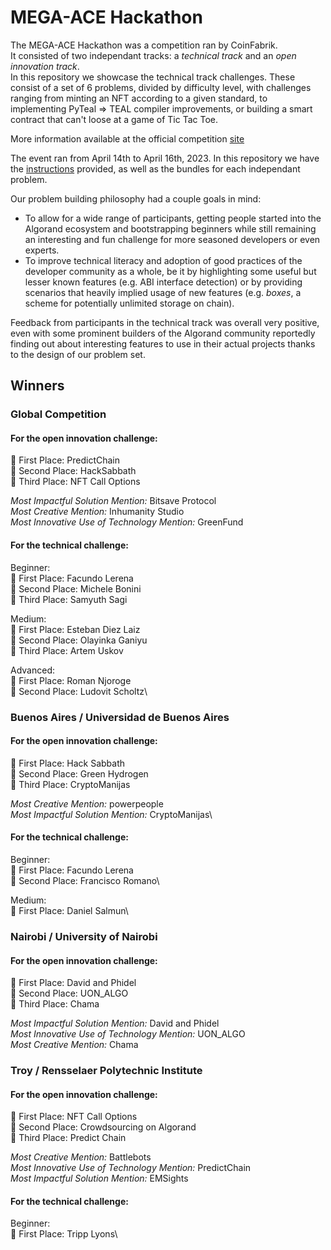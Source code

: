# MEGA-ACE Hackathon

The MEGA-ACE Hackathon was a competition ran by CoinFabrik.\
It consisted of two independant tracks: a *technical track* and an *open innovation track*.\
In this repository we showcase the technical track challenges. These consist of a set of 6 problems, divided by difficulty level, with challenges ranging from minting an NFT according to a given standard, to implementing PyTeal => TEAL compiler improvements, or building a smart contract that can't loose at a game of Tic Tac Toe.

More information available at the official competition [site](https://mega-ace.org/hackathon/)

The event ran from April 14th to April 16th, 2023. In this repository we have the [instructions](Instructions.md) provided, as well as the bundles for each independant problem.

Our problem building philosophy had a couple goals in mind:
- To allow for a wide range of participants, getting people started into the Algorand ecosystem and bootstrapping beginners while still remaining an interesting and fun challenge for more seasoned developers or even experts.
- To improve technical literacy and adoption of good practices of the developer community as a whole, be it by highlighting some useful but lesser known features (e.g. ABI interface detection) or by providing scenarios that heavily implied usage of new features (e.g. _boxes_, a scheme for potentially unlimited storage on chain).

Feedback from participants in the technical track was overall very positive, even with some prominent builders of the Algorand community reportedly finding out about interesting features to use in their actual projects thanks to the design of our problem set.

## Winners

### Global Competition
#### For the open innovation challenge:
🥇 First Place: PredictChain\
🥈 Second Place: HackSabbath\
🥉 Third Place: NFT Call Options

_Most Impactful Solution Mention:_ Bitsave Protocol\
_Most Creative Mention:_ Inhumanity Studio\
_Most Innovative Use of Technology Mention:_ GreenFund

#### For the technical challenge:
Beginner:\
🥇 First Place: Facundo Lerena\
🥈 Second Place: Michele Bonini\
🥉 Third Place: Samyuth Sagi

Medium:\
🥇 First Place: Esteban Diez Laiz\
🥈 Second Place: Olayinka Ganiyu\
🥉 Third Place: Artem Uskov

Advanced:\
🥇 First Place: Roman Njoroge\
🥈 Second Place: Ludovit Scholtz\

### Buenos Aires / Universidad de Buenos Aires
#### For the open innovation challenge:
🥇 First Place: Hack Sabbath\
🥈 Second Place: Green Hydrogen\
🥉 Third Place: CryptoManijas

_Most Creative Mention:_ powerpeople\
_Most Impactful Solution Mention:_ CryptoManijas\

#### For the technical challenge:
Beginner:\
🥇 First Place: Facundo Lerena\
🥈 Second Place: Francisco Romano\

Medium:\
🥇 First Place: Daniel Salmun\


### Nairobi / University of Nairobi
#### For the open innovation challenge:
🥇 First Place: David and Phidel\
🥈 Second Place: UON_ALGO\
🥉 Third Place: Chama

_Most Impactful Solution Mention:_ David and Phidel\
_Most Innovative Use of Technology Mention:_ UON_ALGO\
_Most Creative Mention:_ Chama

### Troy / Rensselaer Polytechnic Institute
#### For the open innovation challenge:
🥇 First Place: NFT Call Options\
🥈 Second Place: Crowdsourcing on Algorand\
🥉 Third Place: Predict Chain

_Most Creative Mention:_ Battlebots\
_Most Innovative Use of Technology Mention:_ PredictChain\
_Most Impactful Solution Mention:_ EMSights


#### For the technical challenge:
Beginner:\
🥇 First Place: Tripp Lyons\
